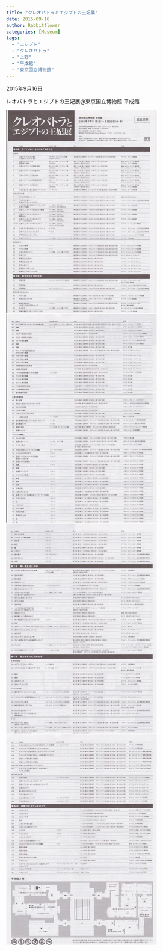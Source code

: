 ```yaml
---
title: "クレオパトラとエジプトの王妃展"
date: 2015-09-16
author: Rabbitflower
categories: [Museum]
tags: 
  - "エジプト"
  - "クレオパトラ"
  - "上野"
  - "平成館"
  - "東京国立博物館"
---
```


2015年9月16日

レオパトラとエジプトの王妃展@東京国立博物館 平成館

<img src="/assets/images/museum/2015-09-16-Cleopatra-1/images/image-70.jpg"  width="400px">


<img src="/assets/images/museum/2015-09-16-Cleopatra-1/images/image-71.jpg"  width="400px">


<img src="/assets/images/museum/2015-09-16-Cleopatra-1/images/image-72.jpg"  width="400px">


<img src="/assets/images/museum/2015-09-16-Cleopatra-1/images/image-73.jpg"  width="400px">

